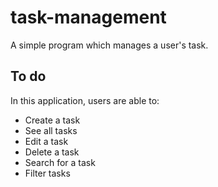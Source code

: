 # task-management

A simple program which manages a user's task.

## To do

In this application, users are able to:

- Create a task
- See all tasks
- Edit a task
- Delete a task
- Search for a task
- Filter tasks
